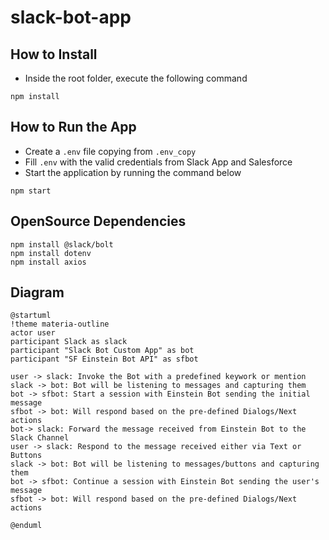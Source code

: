 # slack-bot-app


## How to Install
* Inside the root folder, execute the following command
```
npm install
```
## How to Run the App
* Create a `.env` file copying from `.env_copy`
* Fill `.env` with the valid credentials from Slack App and Salesforce
* Start the application by running the command below
```
npm start
```

## OpenSource Dependencies
```
npm install @slack/bolt
npm install dotenv
npm install axios
```

## Diagram
```
@startuml
!theme materia-outline
actor user
participant Slack as slack
participant "Slack Bot Custom App" as bot
participant "SF Einstein Bot API" as sfbot

user -> slack: Invoke the Bot with a predefined keywork or mention
slack -> bot: Bot will be listening to messages and capturing them
bot -> sfbot: Start a session with Einstein Bot sending the initial message
sfbot -> bot: Will respond based on the pre-defined Dialogs/Next actions
bot-> slack: Forward the message received from Einstein Bot to the Slack Channel
user -> slack: Respond to the message received either via Text or Buttons
slack -> bot: Bot will be listening to messages/buttons and capturing them
bot -> sfbot: Continue a session with Einstein Bot sending the user's message
sfbot -> bot: Will respond based on the pre-defined Dialogs/Next actions

@enduml
```